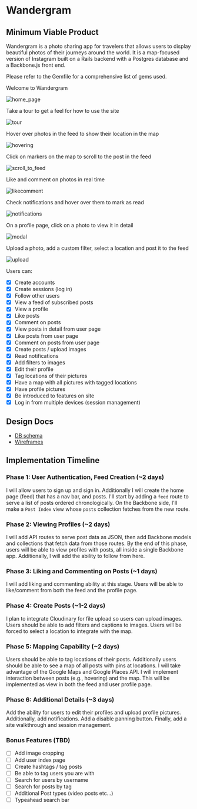 # Wandergram

[heroku]: http://www.wandergram.io/

## Minimum Viable Product
Wandergram is a photo sharing app for travelers that allows users to display beautiful photos of their journeys around the world. It is a map-focused version of Instagram built on a Rails backend with a Postgres database and a Backbone.js front end.

Please refer to the Gemfile for a comprehensive list of gems used.

Welcome to Wandergram

![home_page]

Take a tour to get a feel for how to use the site

![tour]

Hover over photos in the feed to show their location in the map

![hovering]

Click on markers on the map to scroll to the post in the feed

![scroll_to_feed]

Like and comment on photos in real time

![likecomment]

Check notifications and hover over them to mark as read

![notifications]

On a profile page, click on a photo to view it in detail

![modal]

Upload a photo, add a custom filter, select a location and post it to the feed

![upload]


Users can:

<!-- This is a Markdown checklist. Use it to keep track of your progress! -->

- [X] Create accounts
- [X] Create sessions (log in)
- [X] Follow other users
- [X] View a feed of subscribed posts
- [X] View a profile
- [X] Like posts
- [X] Comment on posts
- [X] View posts in detail from user page
- [X] Like posts from user page
- [X] Comment on posts from user page
- [X] Create posts / upload images
- [X] Read notifications
- [X] Add filters to images
- [X] Edit their profile
- [X] Tag locations of their pictures
- [X] Have a map with all pictures with tagged locations
- [X] Have profile pictures
- [X] Be introduced to features on site
- [X] Log in from multiple devices (session management)

## Design Docs
* [DB schema][schema]
* [Wireframes][views]

[schema]: ./docs/schema.md
[views]: ./docs/wireframes

## Implementation Timeline

### Phase 1: User Authentication, Feed Creation (~2 days)
I will allow users to sign up and sign in. Additionally I will create the home page (feed) that has a nav bar, and posts. I'll start by adding a `feed` route to serve a list of posts ordered chronologically. On the Backbone side, I'll make a `Post Index` view whose `posts` collection fetches from the new route.


### Phase 2: Viewing Profiles (~2 days)
I will add API routes to serve post data as JSON, then add Backbone models and collections that fetch data from those routes. By the end of this phase, users will be able to view profiles with posts, all inside a single Backbone app. Additionally, I will add the ability to follow from here.


### Phase 3: Liking and Commenting on Posts (~1 days)
I will add liking and commenting ability at this stage. Users will be able to like/comment from both the feed and the profile page.


### Phase 4: Create Posts (~1-2 days)
I plan to integrate Cloudinary for file upload so users can upload images. Users should be able to add filters and captions to images. Users will be forced to select a location to integrate with the map.


### Phase 5: Mapping Capability (~2 days)
Users should be able to tag locations of their posts. Additionally users should be able to see a map of all posts with pins at locations. I will take advantage of the Google Maps and Google Places API. I will implement interaction between posts (e.g., hovering) and the map. This will be implemented as view in both the feed and user profile page.


### Phase 6: Additional Details (~3 days)
Add the ability for users to edit their profiles and upload profile pictures. Additionally, add notifications. Add a disable panning button. Finally, add a site walkthrough and session management.


### Bonus Features (TBD)
- [ ] Add image cropping
- [ ] Add user index page
- [ ] Create hashtags / tag posts
- [ ] Be able to tag users you are with
- [ ] Search for users by username
- [ ] Search for posts by tag
- [ ] Additional Post types (video posts etc...)
- [ ] Typeahead search bar

[home_page]: ./app/assets/images/home_page.png
[tour]: ./app/assets/images/Tour.gif
[scroll_to_feed]: ./app/assets/images/scroll_to_feed.gif
[likecomment]: ./app/assets/images/likecomment.gif
[hovering]: ./app/assets/images/hovering.gif
[notifications]: ./app/assets/images/notifications.gif
[modal]: ./app/assets/images/modal.gif
[upload]: ./app/assets/images/upload.gif
